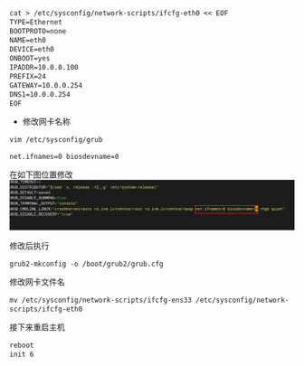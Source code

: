 

```shell
cat > /etc/sysconfig/network-scripts/ifcfg-eth0 << EOF
TYPE=Ethernet
BOOTPROTO=none
NAME=eth0
DEVICE=eth0
ONBOOT=yes
IPADDR=10.0.0.100
PREFIX=24
GATEWAY=10.0.0.254
DNS1=10.0.0.254
EOF
```

- 修改网卡名称

```shell
vim /etc/sysconfig/grub
```

```shell
net.ifnames=0 biosdevname=0
```

在如下图位置修改
![](attachments/Pasted%20image%2020240807113219.png)

修改后执行

```shell
grub2-mkconfig -o /boot/grub2/grub.cfg
```

修改网卡文件名

```
mv /etc/sysconfig/network-scripts/ifcfg-ens33 /etc/sysconfig/network-scripts/ifcfg-eth0
```

接下来重启主机

```
reboot
init 6


```
